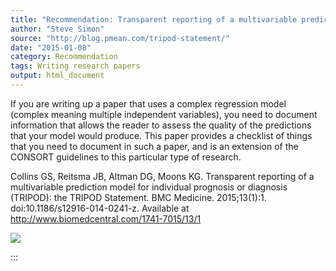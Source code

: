 ```yaml
---
title: "Recommendation: Transparent reporting of a multivariable prediction model for individual prognosis or diagnosis (TRIPOD): the TRIPOD Statement"
author: "Steve Simon"
source: "http://blog.pmean.com/tripod-statement/"
date: "2015-01-08"
category: Recommendation
tags: Writing research papers
output: html_document
---
```


If you are writing up a paper that uses a complex regression model
(complex meaning multiple independent variables), you need to document
information that allows the reader to assess the quality of the
predictions that your model would produce. This paper provides a
checklist of things that you need to document in such a paper, and is an
extension of the CONSORT guidelines to this particular type of
research.

<!---More--->

Collins GS, Reitsma JB, Altman DG, Moons KG. Transparent reporting of a
multivariable prediction model for individual prognosis or diagnosis
(TRIPOD): the TRIPOD Statement. BMC Medicine. 2015;13(1):1.
doi:10.1186/s12916-014-0241-z. Available at
<http://www.biomedcentral.com/1741-7015/13/1>

![](../../images/tripod-statement01.png)


:::


